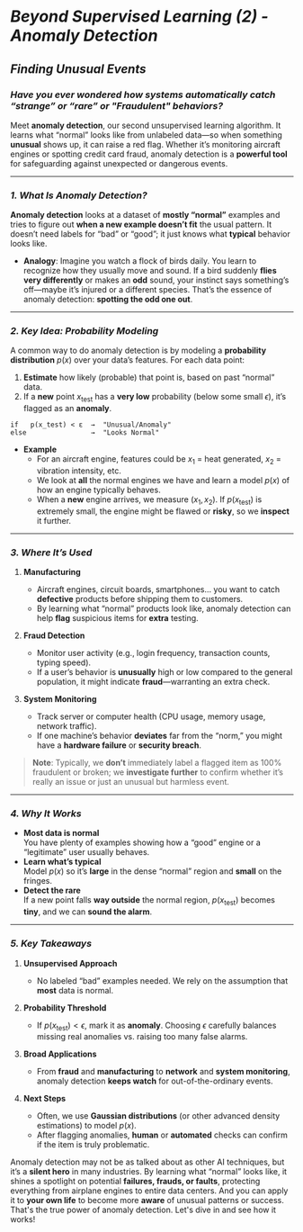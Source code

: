 # ***Beyond Supervised Learning (2) - Anomaly Detection***

## ***Finding Unusual Events***

### ***Have you ever wondered how systems automatically catch “strange” or “rare” or "Fraudulent" behaviors?***

Meet **anomaly detection**, our second unsupervised learning algorithm. It learns what “normal” looks like from unlabeled data—so when something **unusual** shows up, it can raise a red flag. Whether it’s monitoring aircraft engines or spotting credit card fraud, anomaly detection is a **powerful tool** for safeguarding against unexpected or dangerous events.

---

### ***1. What Is Anomaly Detection?***

**Anomaly detection** looks at a dataset of **mostly “normal”** examples and tries to figure out **when a new example doesn’t fit** the usual pattern. It doesn’t need labels for “bad” or “good”; it just knows what **typical** behavior looks like.

- **Analogy**: Imagine you watch a flock of birds daily. You learn to recognize how they usually move and sound. If a bird suddenly **flies very differently** or makes an **odd** sound, your instinct says something’s off—maybe it’s injured or a different species. That’s the essence of anomaly detection: **spotting the odd one out**.

---

### ***2. Key Idea: Probability Modeling***

A common way to do anomaly detection is by modeling a **probability distribution** $p(x)$ over your data’s features. For each data point:
1. **Estimate** how likely (probable) that point is, based on past “normal” data.
2. If a **new** point $x_{\text{test}}$ has a **very low** probability (below some small $\epsilon$), it’s flagged as an **anomaly**.

```text
if   p(x_test) < ε  →  "Unusual/Anomaly"  
else                →  "Looks Normal"
```

- **Example**  
  - For an aircraft engine, features could be $x_1$ = heat generated, $x_2$ = vibration intensity, etc.  
  - We look at **all** the normal engines we have and learn a model $p(x)$ of how an engine typically behaves.  
  - When a **new** engine arrives, we measure ($x_1, x_2$). If $p(x_{\text{test}})$ is extremely small, the engine might be flawed or **risky**, so we **inspect** it further.

---

### ***3. Where It’s Used***

1. **Manufacturing**  
   - Aircraft engines, circuit boards, smartphones… you want to catch **defective** products before shipping them to customers.
   - By learning what “normal” products look like, anomaly detection can help **flag** suspicious items for **extra** testing.

2. **Fraud Detection**  
   - Monitor user activity (e.g., login frequency, transaction counts, typing speed).  
   - If a user’s behavior is **unusually** high or low compared to the general population, it might indicate **fraud**—warranting an extra check.

3. **System Monitoring**  
   - Track server or computer health (CPU usage, memory usage, network traffic).  
   - If one machine’s behavior **deviates** far from the “norm,” you might have a **hardware failure** or **security breach**.

> **Note**: Typically, we **don’t** immediately label a flagged item as 100% fraudulent or broken; we **investigate further** to confirm whether it’s really an issue or just an unusual but harmless event.

---

### ***4. Why It Works***

- **Most data is normal**  
  You have plenty of examples showing how a “good” engine or a “legitimate” user usually behaves.
- **Learn what’s typical**  
  Model $p(x)$ so it’s **large** in the dense “normal” region and **small** on the fringes.
- **Detect the rare**  
  If a new point falls **way outside** the normal region, $p(x_{\text{test}})$ becomes **tiny**, and we can **sound the alarm**.

---

### ***5. Key Takeaways***

1. **Unsupervised Approach**  
   - No labeled “bad” examples needed. We rely on the assumption that **most** data is normal.

2. **Probability Threshold**  
   - If $p(x_{\text{test}}) < \epsilon$, mark it as **anomaly**. Choosing $\epsilon$ carefully balances missing real anomalies vs. raising too many false alarms.

3. **Broad Applications**  
   - From **fraud** and **manufacturing** to **network** and **system monitoring**, anomaly detection **keeps watch** for out-of-the-ordinary events.

4. **Next Steps**  
   - Often, we use **Gaussian distributions** (or other advanced density estimations) to model $p(x)$.  
   - After flagging anomalies, **human** or **automated** checks can confirm if the item is truly problematic.

Anomaly detection may not be as talked about as other AI techniques, but it’s a **silent hero** in many industries. By learning what “normal” looks like, it shines a spotlight on potential **failures, frauds, or faults**, protecting everything from airplane engines to entire data centers. And you can apply it to **your own life** to become more **aware** of unusual patterns or success. That's the true power of anomaly detection. Let's dive in and see how it works!
